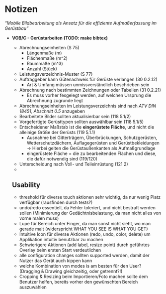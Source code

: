 # Notizen 

*“Mobile Bildbearbeitung als Ansatz für die effiziente Aufmaßerfassung im Gerüstbau”*

- **VOB/C - Gerüstarbeiten (TODO: make bibtex)**
  - Abrechnungseinheiten (S 75)
    - Längenmaße (m)
    - Flächenmaße (m^2)
    - Raummaße (m^3)
    - Anzahl (Stück)
  - Leistungsverzeichnis-Muster (S 77)
  - Auftraggeber kann Gütenachweis für Gerüste verlangen (30 0.2.12)
    - Art & Umfang müssen unmissverständlich beschrieben sein
  - Abrechnung nach bestimmten Zeichnungen oder Tabellen (31 0.2.21)
    - Es muss vorher fesgelegt werden, auf welchen Ursprung die Abrechnung zugrunde liegt
  - Abrechnungseinheiten im Leistungsverzeichnis sind nach *ATV DIN 18451, Abschnitt 0.5* anzugeben
  - Bearbeitete Bilder sollten aktualisierbar sein (118 5.1/2)
  - Vorgefertigte Gerüsttypen sollten auswählbar sein (118 5.1/5)
  - Entscheidener Maßstab ist die **eingerüstete Fläche**, und nicht die alleinige Größe der Gerüsts (119 5.1.1)
    - Ausnahme bei Gitterträgern, Überbrückungen, Schutzgerüsten, Wetterschutzdächern, Auflagegerüsten und
    Gerüstbekleidungen -> Hierbei gelten die Gerüstaußenkanten als Aufmaßgrundlage
    - eingerüstete Fläche = die zu bearbeitenden Flächen und diese, die dafür notwendig sind (119/120)
  - Unterscheidung nach Voll- und Teileinrüstung (121 2)
  - 
  


  ## Usability
  - threshold für diverse touch aktionen sehr wichtig, da nur wenig Platz verfügbar (rausfinden durch tests?)
  - undo/redo essentiell, da Fehler toleriert, und nicht bestraft werden sollen (Minimierung der Gedächtnisbelastung, da man nicht alles von vorne malen muss)
  - Lupe für Bereich unter Finger, da man sonst nicht sieht, wo man gerade malt (widerspricht WHAT YOU SEE IS WHAT YOU GET)
  - Intuitive Icon für diverse Aktionen (redo, undo, color, delete) um Applikation intuitiv benutzbar zu machen
  - Schwierigere Aktionen (add label, resize point) durch geführtes Overlay beim ersten Start verdeutlichen
  - alle configuration changes sollten supported werden, damit der Nutzer das Gerät auch kippen kann
  - welche Kombination von modes is am besten für den User? (Dragging & Drawing gleichzeitig, oder getrennt?!)
  - Cropping & Resizing beim Importieren/Foto machen sollte dem Benutzer helfen, bereits vorher den gewünschten Bereich auszuwählen

